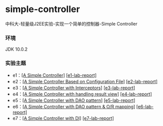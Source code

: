 # simple-controller
中科大-轻量级J2EE实验-实现一个简单的控制器-Simple Controller

### 环境

JDK 10.0.2

### 实验主题

- e1：[\[A Simple Controller\]][e1] [\[e1-lab-report\]][e1-lab-report]
- e2：[\[A Simple Controller Based on Configuration File\]][e2] [\[e2-lab-report\]][e2-lab-report]
- e3：[\[A Simple Controller with Interceptors\]][e3] [\[e3-lab-report\]][e3-lab-report]
- e4：[\[A Simple Controller with handling result view\]][e4] [\[e4-lab-report\]][e4-lab-report]
- e5：[\[A Simple Controller with DAO pattern\]][e5] [\[e5-lab-report\]][e5-lab-report]
- e6：[\[A Simple Controller with DAO pattern & O/R mapping\]][e6] [\[e6-lab-report\]][e6-lab-report]
- e7：[\[A Simple Controller with DI\]][e7] [\[e7-lab-report\]][e7-lab-report]

[e1]:https://github.com/southday/simple-controller/blob/master/%E5%AE%9E%E9%AA%8C%E8%A6%81%E6%B1%82%26%E6%8A%A5%E5%91%8A/e1/e1_2018112417743616.pdf
[e1-lab-report]:https://github.com/southday/simple-controller/blob/master/%E5%AE%9E%E9%AA%8C%E8%A6%81%E6%B1%82%26%E6%8A%A5%E5%91%8A/e1/SA18225170_E1.pdf

[e2]:https://github.com/southday/simple-controller/blob/master/%E5%AE%9E%E9%AA%8C%E8%A6%81%E6%B1%82%26%E6%8A%A5%E5%91%8A/e2/e2_20181124171012536.pdf
[e2-lab-report]:https://github.com/southday/simple-controller/blob/master/%E5%AE%9E%E9%AA%8C%E8%A6%81%E6%B1%82%26%E6%8A%A5%E5%91%8A/e2/SA18225170_E2.pdf

[e3]:https://github.com/southday/simple-controller/blob/master/%E5%AE%9E%E9%AA%8C%E8%A6%81%E6%B1%82%26%E6%8A%A5%E5%91%8A/e3/e3_20181124171023830.pdf
[e3-lab-report]:https://github.com/southday/simple-controller/blob/master/%E5%AE%9E%E9%AA%8C%E8%A6%81%E6%B1%82%26%E6%8A%A5%E5%91%8A/e3/SA18225170_E3.pdf

[e4]:https://github.com/southday/simple-controller/blob/master/%E5%AE%9E%E9%AA%8C%E8%A6%81%E6%B1%82%26%E6%8A%A5%E5%91%8A/e4/e4_20181124171032339.pdf
[e4-lab-report]:https://github.com/southday/simple-controller/blob/master/%E5%AE%9E%E9%AA%8C%E8%A6%81%E6%B1%82%26%E6%8A%A5%E5%91%8A/e4/SA18225170_E4.pdf

[e5]:https://github.com/southday/simple-controller/blob/master/%E5%AE%9E%E9%AA%8C%E8%A6%81%E6%B1%82%26%E6%8A%A5%E5%91%8A/e5/e5_2018112417142164.pdf
[e5-lab-report]:https://github.com/southday/simple-controller/blob/master/%E5%AE%9E%E9%AA%8C%E8%A6%81%E6%B1%82%26%E6%8A%A5%E5%91%8A/e5/SA18225170_E5.pdf

[e6]:https://github.com/southday/simple-controller/blob/master/%E5%AE%9E%E9%AA%8C%E8%A6%81%E6%B1%82%26%E6%8A%A5%E5%91%8A/e6/e6_20181124171431748.pdf
[e6-lab-report]:https://github.com/southday/simple-controller/blob/master/%E5%AE%9E%E9%AA%8C%E8%A6%81%E6%B1%82%26%E6%8A%A5%E5%91%8A/e6/SA18225170_E6.pdf

[e7]:https://github.com/southday/simple-controller/blob/master/%E5%AE%9E%E9%AA%8C%E8%A6%81%E6%B1%82%26%E6%8A%A5%E5%91%8A/e7/e7_20181124171514171.pdf
[e7-lab-report]:https://github.com/southday/simple-controller/blob/master/%E5%AE%9E%E9%AA%8C%E8%A6%81%E6%B1%82%26%E6%8A%A5%E5%91%8A/e7/SA18225170_E7.pdf
